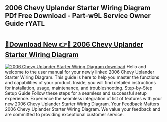 ## 2006 Chevy Uplander Starter Wiring Diagram PDf Free Download - Part-w9L Service Owner Guide rYATL

# <h2><a href="http://dfquv1.blite.top/?on=2006+Chevy+Uplander+Starter+Wiring+Diagram">🔗Download New 👉🔴 2006 Chevy Uplander Starter Wiring Diagram</a></h2>

[![2006 Chevy Uplander Starter Wiring Diagram download](https://i.imgur.com/lujVjoI.png)](http://dfquv1.blite.top/?on=2006+Chevy+Uplander+Starter+Wiring+Diagram)
Hello and welcome to the user manual for your newly linked 2006 Chevy Uplander Starter Wiring Diagram. This guide is here to help you master the functions and capabilities of your product. Inside, you will find detailed instructions for installation, usage, maintenance, and troubleshooting. Step-by-Step Setup Guide Follow these steps for a seamless and successful setup experience. Experience the seamless integration of list of features with your new 2006 Chevy Uplander Starter Wiring Diagram. Your Feedback Matters 2006 Chevy Uplander Starter Wiring Diagram. We value your feedback and are committed to providing exceptional customer service.
